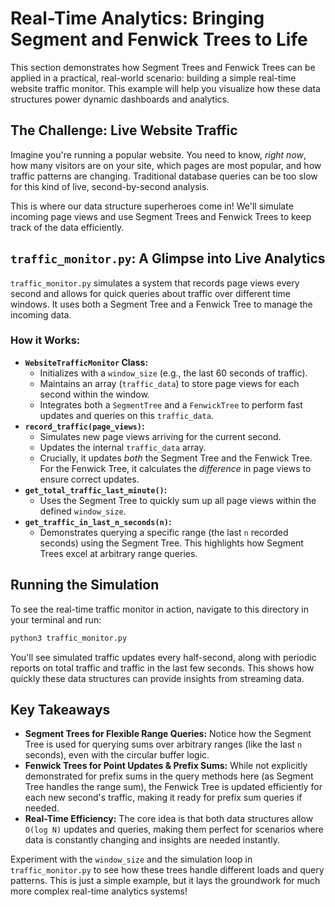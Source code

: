 # Real-Time Analytics: Bringing Segment and Fenwick Trees to Life

This section demonstrates how Segment Trees and Fenwick Trees can be applied in a practical, real-world scenario: building a simple real-time website traffic monitor. This example will help you visualize how these data structures power dynamic dashboards and analytics.

## The Challenge: Live Website Traffic

Imagine you're running a popular website. You need to know, *right now*, how many visitors are on your site, which pages are most popular, and how traffic patterns are changing. Traditional database queries can be too slow for this kind of live, second-by-second analysis.

This is where our data structure superheroes come in! We'll simulate incoming page views and use Segment Trees and Fenwick Trees to keep track of the data efficiently.

## `traffic_monitor.py`: A Glimpse into Live Analytics

`traffic_monitor.py` simulates a system that records page views every second and allows for quick queries about traffic over different time windows. It uses both a Segment Tree and a Fenwick Tree to manage the incoming data.

### How it Works:

*   **`WebsiteTrafficMonitor` Class:**
    *   Initializes with a `window_size` (e.g., the last 60 seconds of traffic).
    *   Maintains an array (`traffic_data`) to store page views for each second within the window.
    *   Integrates both a `SegmentTree` and a `FenwickTree` to perform fast updates and queries on this `traffic_data`.
*   **`record_traffic(page_views)`:**
    *   Simulates new page views arriving for the current second.
    *   Updates the internal `traffic_data` array.
    *   Crucially, it updates *both* the Segment Tree and the Fenwick Tree. For the Fenwick Tree, it calculates the *difference* in page views to ensure correct updates.
*   **`get_total_traffic_last_minute()`:**
    *   Uses the Segment Tree to quickly sum up all page views within the defined `window_size`.
*   **`get_traffic_in_last_n_seconds(n)`:**
    *   Demonstrates querying a specific range (the last `n` recorded seconds) using the Segment Tree. This highlights how Segment Trees excel at arbitrary range queries.

## Running the Simulation

To see the real-time traffic monitor in action, navigate to this directory in your terminal and run:

```bash
python3 traffic_monitor.py
```

You'll see simulated traffic updates every half-second, along with periodic reports on total traffic and traffic in the last few seconds. This shows how quickly these data structures can provide insights from streaming data.

## Key Takeaways

*   **Segment Trees for Flexible Range Queries:** Notice how the Segment Tree is used for querying sums over arbitrary ranges (like the last `n` seconds), even with the circular buffer logic.
*   **Fenwick Trees for Point Updates & Prefix Sums:** While not explicitly demonstrated for prefix sums in the query methods here (as Segment Tree handles the range sum), the Fenwick Tree is updated efficiently for each new second's traffic, making it ready for prefix sum queries if needed.
*   **Real-Time Efficiency:** The core idea is that both data structures allow `O(log N)` updates and queries, making them perfect for scenarios where data is constantly changing and insights are needed instantly.

Experiment with the `window_size` and the simulation loop in `traffic_monitor.py` to see how these trees handle different loads and query patterns. This is just a simple example, but it lays the groundwork for much more complex real-time analytics systems!

